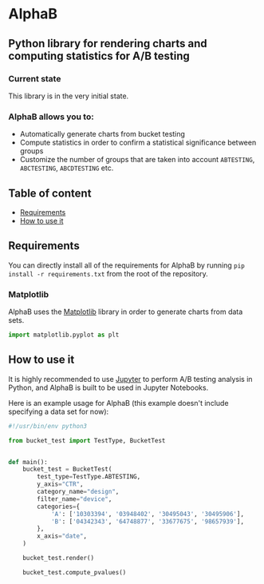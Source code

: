 # AlphaB

## Python library for rendering charts and computing statistics for A/B testing

### Current state

This library is in the very initial state. 

### AlphaB allows you to:

* Automatically generate charts from bucket testing
* Compute statistics in order to confirm a statistical significance between groups
* Customize the number of groups that are taken into account `ABTESTING`, `ABCTESTING`, `ABCDTESTING` etc.

<!-- <p align="center"><img src="images/AlphaB.png" width="250"/></p> -->

## Table of content

* [Requirements](#requirements)
* [How to use it](#how-to-use-it)

## Requirements

You can directly install all of the requirements for AlphaB by running `pip install -r requirements.txt` from the root of the repository.

### Matplotlib

AlphaB uses the [Matplotlib](https://matplotlib.org/) library in order to generate charts from data sets.

```python
import matplotlib.pyplot as plt
```

## How to use it

It is highly recommended to use [Jupyter](https://jupyter.org/) to perform A/B testing analysis in Python, and AlphaB is built to be used in Jupyter Notebooks. 

Here is an example usage for AlphaB (this example doesn't include specifying a data set for now):

```python
#!/usr/bin/env python3

from bucket_test import TestType, BucketTest


def main():
    bucket_test = BucketTest(
        test_type=TestType.ABTESTING,
        y_axis="CTR",
        category_name="design",
        filter_name="device",
        categories={
            'A': ['10303394', '03948402', '30495043', '30495906'],
            'B': ['04342343', '64748877', '33677675', '98657939'],
        },
        x_axis="date",
    )

    bucket_test.render()

    bucket_test.compute_pvalues()
```